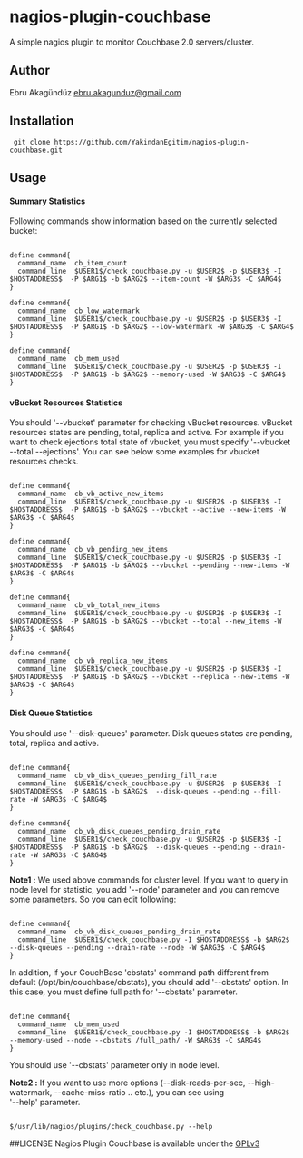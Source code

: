 # nagios-plugin-couchbase

A simple nagios plugin to monitor Couchbase 2.0 servers/cluster.

## Author
Ebru Akagündüz ebru.akagunduz@gmail.com

## Installation
<pre><code> git clone https://github.com/YakindanEgitim/nagios-plugin-couchbase.git</code></pre>

## Usage

#### Summary Statistics

Following commands show information based on the currently selected bucket:
<pre><code>
define command{
  command_name  cb_item_count
  command_line  $USER1$/check_couchbase.py -u $USER2$ -p $USER3$ -I $HOSTADDRESS$  -P $ARG1$ -b $ARG2$ --item-count -W $ARG3$ -C $ARG4$
}

define command{
  command_name  cb_low_watermark
  command_line  $USER1$/check_couchbase.py -u $USER2$ -p $USER3$ -I $HOSTADDRESS$  -P $ARG1$ -b $ARG2$ --low-watermark -W $ARG3$ -C $ARG4$
}

define command{
  command_name  cb_mem_used
  command_line  $USER1$/check_couchbase.py -u $USER2$ -p $USER3$ -I $HOSTADDRESS$  -P $ARG1$ -b $ARG2$ --memory-used -W $ARG3$ -C $ARG4$
}
</code></pre>

#### vBucket Resources Statistics

You should '--vbucket' parameter for checking vBucket resources. vBucket resources states are pending, total, replica and active. 
For example if you want to check ejections total state of vbucket, you must specify '--vbucket --total --ejections'. 
You can see below some examples for vbucket resources checks.

<pre><code>
define command{
  command_name  cb_vb_active_new_items
  command_line  $USER1$/check_couchbase.py -u $USER2$ -p $USER3$ -I $HOSTADDRESS$  -P $ARG1$ -b $ARG2$ --vbucket --active --new-items -W $ARG3$ -C $ARG4$
}

define command{
  command_name  cb_vb_pending_new_items
  command_line  $USER1$/check_couchbase.py -u $USER2$ -p $USER3$ -I $HOSTADDRESS$  -P $ARG1$ -b $ARG2$ --vbucket --pending --new-items -W $ARG3$ -C $ARG4$
}

define command{
  command_name  cb_vb_total_new_items
  command_line  $USER1$/check_couchbase.py -u $USER2$ -p $USER3$ -I $HOSTADDRESS$  -P $ARG1$ -b $ARG2$ --vbucket --total --new_items -W $ARG3$ -C $ARG4$
}

define command{
  command_name  cb_vb_replica_new_items
  command_line  $USER1$/check_couchbase.py -u $USER2$ -p $USER3$ -I $HOSTADDRESS$  -P $ARG1$ -b $ARG2$ --vbucket --replica --new-items -W $ARG3$ -C $ARG4$
}
</code></pre>

#### Disk Queue Statistics

You should use '--disk-queues' parameter. Disk queues states are pending, total, replica and active.
<pre><code>
define command{
  command_name  cb_vb_disk_queues_pending_fill_rate
  command_line  $USER1$/check_couchbase.py -u $USER2$ -p $USER3$ -I $HOSTADDRESS$  -P $ARG1$ -b $ARG2$  --disk-queues --pending --fill-rate -W $ARG3$ -C $ARG4$
}

define command{
  command_name  cb_vb_disk_queues_pending_drain_rate
  command_line  $USER1$/check_couchbase.py -u $USER2$ -p $USER3$ -I $HOSTADDRESS$  -P $ARG1$ -b $ARG2$  --disk-queues --pending --drain-rate -W $ARG3$ -C $ARG4$
}
</code></pre>

**Note1 :** We used above commands for cluster level. If you want to query in node level for statistic, you add '--node' parameter and you can remove some parameters. 
So you can edit following:
<pre><code>
define command{
  command_name  cb_vb_disk_queues_pending_drain_rate
  command_line  $USER1$/check_couchbase.py -I $HOSTADDRESS$ -b $ARG2$  --disk-queues --pending --drain-rate --node -W $ARG3$ -C $ARG4$
}
</code></pre>

In addition, if your CouchBase 'cbstats' command path different from default (/opt/bin/couchbase/cbstats), you should add '--cbstats' option.
In this case, you must define full path for '--cbstats' parameter. 

<pre><code>
define command{
  command_name  cb_mem_used
  command_line  $USER1$/check_couchbase.py -I $HOSTADDRESS$ -b $ARG2$ --memory-used --node --cbstats /full_path/ -W $ARG3$ -C $ARG4$
}
</code></pre>

You should use '--cbstats' parameter only in node level.

**Note2 :** If you want to use more options (--disk-reads-per-sec, --high-watermark, --cache-miss-ratio .. etc.), you can see using <br />'--help' parameter.
<pre><code>
$/usr/lib/nagios/plugins/check_couchbase.py --help
</code></pre>

##LICENSE
Nagios Plugin Couchbase is available under the [GPLv3](http://gplv3.fsf.org/)
